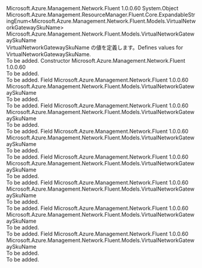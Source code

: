 <Type Name="VirtualNetworkGatewaySkuName" FullName="Microsoft.Azure.Management.Network.Fluent.Models.VirtualNetworkGatewaySkuName">
  <TypeSignature Language="C#" Value="public class VirtualNetworkGatewaySkuName : Microsoft.Azure.Management.ResourceManager.Fluent.Core.ExpandableStringEnum&lt;Microsoft.Azure.Management.Network.Fluent.Models.VirtualNetworkGatewaySkuName&gt;" />
  <TypeSignature Language="ILAsm" Value=".class public auto ansi beforefieldinit VirtualNetworkGatewaySkuName extends Microsoft.Azure.Management.ResourceManager.Fluent.Core.ExpandableStringEnum`1&lt;class Microsoft.Azure.Management.Network.Fluent.Models.VirtualNetworkGatewaySkuName&gt;" />
  <TypeSignature Language="DocId" Value="T:Microsoft.Azure.Management.Network.Fluent.Models.VirtualNetworkGatewaySkuName" />
  <TypeSignature Language="VB.NET" Value="Public Class VirtualNetworkGatewaySkuName&#xA;Inherits ExpandableStringEnum(Of VirtualNetworkGatewaySkuName)" />
  <TypeSignature Language="F#" Value="type VirtualNetworkGatewaySkuName = class&#xA;    inherit ExpandableStringEnum&lt;VirtualNetworkGatewaySkuName&gt;" />
  <AssemblyInfo>
    <AssemblyName>Microsoft.Azure.Management.Network.Fluent</AssemblyName>
    <AssemblyVersion>1.0.0.60</AssemblyVersion>
  </AssemblyInfo>
  <Base>
    <BaseTypeName>System.Object</BaseTypeName>
    <BaseTypeName FrameworkAlternate="azure-dotnet">Microsoft.Azure.Management.ResourceManager.Fluent.Core.ExpandableStringEnum&lt;Microsoft.Azure.Management.Network.Fluent.Models.VirtualNetworkGatewaySkuName&gt;</BaseTypeName>
    <BaseTypeArguments>
      <BaseTypeArgument TypeParamName="!0">Microsoft.Azure.Management.Network.Fluent.Models.VirtualNetworkGatewaySkuName</BaseTypeArgument>
    </BaseTypeArguments>
  </Base>
  <Interfaces />
  <Docs>
    <summary>
            <span data-ttu-id="f0146-101">VirtualNetworkGatewaySkuName の値を定義します。</span><span class="sxs-lookup"><span data-stu-id="f0146-101">Defines values for VirtualNetworkGatewaySkuName.</span></span>
            </summary>
    <remarks>To be added.</remarks>
  </Docs>
  <Members>
    <Member MemberName=".ctor">
      <MemberSignature Language="C#" Value="public VirtualNetworkGatewaySkuName ();" />
      <MemberSignature Language="ILAsm" Value=".method public hidebysig specialname rtspecialname instance void .ctor() cil managed" />
      <MemberSignature Language="DocId" Value="M:Microsoft.Azure.Management.Network.Fluent.Models.VirtualNetworkGatewaySkuName.#ctor" />
      <MemberSignature Language="VB.NET" Value="Public Sub New ()" />
      <MemberType>Constructor</MemberType>
      <AssemblyInfo>
        <AssemblyName>Microsoft.Azure.Management.Network.Fluent</AssemblyName>
        <AssemblyVersion>1.0.0.60</AssemblyVersion>
      </AssemblyInfo>
      <Parameters />
      <Docs>
        <summary>To be added.</summary>
        <remarks>To be added.</remarks>
      </Docs>
    </Member>
    <Member MemberName="Basic">
      <MemberSignature Language="C#" Value="public static readonly Microsoft.Azure.Management.Network.Fluent.Models.VirtualNetworkGatewaySkuName Basic;" />
      <MemberSignature Language="ILAsm" Value=".field public static initonly class Microsoft.Azure.Management.Network.Fluent.Models.VirtualNetworkGatewaySkuName Basic" />
      <MemberSignature Language="DocId" Value="F:Microsoft.Azure.Management.Network.Fluent.Models.VirtualNetworkGatewaySkuName.Basic" />
      <MemberSignature Language="VB.NET" Value="Public Shared ReadOnly Basic As VirtualNetworkGatewaySkuName " />
      <MemberSignature Language="F#" Value=" staticval mutable Basic : Microsoft.Azure.Management.Network.Fluent.Models.VirtualNetworkGatewaySkuName" Usage="Microsoft.Azure.Management.Network.Fluent.Models.VirtualNetworkGatewaySkuName.Basic" />
      <MemberType>Field</MemberType>
      <AssemblyInfo>
        <AssemblyName>Microsoft.Azure.Management.Network.Fluent</AssemblyName>
        <AssemblyVersion>1.0.0.60</AssemblyVersion>
      </AssemblyInfo>
      <ReturnValue>
        <ReturnType>Microsoft.Azure.Management.Network.Fluent.Models.VirtualNetworkGatewaySkuName</ReturnType>
      </ReturnValue>
      <Docs>
        <summary>To be added.</summary>
        <remarks>To be added.</remarks>
      </Docs>
    </Member>
    <Member MemberName="HighPerformance">
      <MemberSignature Language="C#" Value="public static readonly Microsoft.Azure.Management.Network.Fluent.Models.VirtualNetworkGatewaySkuName HighPerformance;" />
      <MemberSignature Language="ILAsm" Value=".field public static initonly class Microsoft.Azure.Management.Network.Fluent.Models.VirtualNetworkGatewaySkuName HighPerformance" />
      <MemberSignature Language="DocId" Value="F:Microsoft.Azure.Management.Network.Fluent.Models.VirtualNetworkGatewaySkuName.HighPerformance" />
      <MemberSignature Language="VB.NET" Value="Public Shared ReadOnly HighPerformance As VirtualNetworkGatewaySkuName " />
      <MemberSignature Language="F#" Value=" staticval mutable HighPerformance : Microsoft.Azure.Management.Network.Fluent.Models.VirtualNetworkGatewaySkuName" Usage="Microsoft.Azure.Management.Network.Fluent.Models.VirtualNetworkGatewaySkuName.HighPerformance" />
      <MemberType>Field</MemberType>
      <AssemblyInfo>
        <AssemblyName>Microsoft.Azure.Management.Network.Fluent</AssemblyName>
        <AssemblyVersion>1.0.0.60</AssemblyVersion>
      </AssemblyInfo>
      <ReturnValue>
        <ReturnType>Microsoft.Azure.Management.Network.Fluent.Models.VirtualNetworkGatewaySkuName</ReturnType>
      </ReturnValue>
      <Docs>
        <summary>To be added.</summary>
        <remarks>To be added.</remarks>
      </Docs>
    </Member>
    <Member MemberName="Standard">
      <MemberSignature Language="C#" Value="public static readonly Microsoft.Azure.Management.Network.Fluent.Models.VirtualNetworkGatewaySkuName Standard;" />
      <MemberSignature Language="ILAsm" Value=".field public static initonly class Microsoft.Azure.Management.Network.Fluent.Models.VirtualNetworkGatewaySkuName Standard" />
      <MemberSignature Language="DocId" Value="F:Microsoft.Azure.Management.Network.Fluent.Models.VirtualNetworkGatewaySkuName.Standard" />
      <MemberSignature Language="VB.NET" Value="Public Shared ReadOnly Standard As VirtualNetworkGatewaySkuName " />
      <MemberSignature Language="F#" Value=" staticval mutable Standard : Microsoft.Azure.Management.Network.Fluent.Models.VirtualNetworkGatewaySkuName" Usage="Microsoft.Azure.Management.Network.Fluent.Models.VirtualNetworkGatewaySkuName.Standard" />
      <MemberType>Field</MemberType>
      <AssemblyInfo>
        <AssemblyName>Microsoft.Azure.Management.Network.Fluent</AssemblyName>
        <AssemblyVersion>1.0.0.60</AssemblyVersion>
      </AssemblyInfo>
      <ReturnValue>
        <ReturnType>Microsoft.Azure.Management.Network.Fluent.Models.VirtualNetworkGatewaySkuName</ReturnType>
      </ReturnValue>
      <Docs>
        <summary>To be added.</summary>
        <remarks>To be added.</remarks>
      </Docs>
    </Member>
    <Member MemberName="UltraPerformance">
      <MemberSignature Language="C#" Value="public static readonly Microsoft.Azure.Management.Network.Fluent.Models.VirtualNetworkGatewaySkuName UltraPerformance;" />
      <MemberSignature Language="ILAsm" Value=".field public static initonly class Microsoft.Azure.Management.Network.Fluent.Models.VirtualNetworkGatewaySkuName UltraPerformance" />
      <MemberSignature Language="DocId" Value="F:Microsoft.Azure.Management.Network.Fluent.Models.VirtualNetworkGatewaySkuName.UltraPerformance" />
      <MemberSignature Language="VB.NET" Value="Public Shared ReadOnly UltraPerformance As VirtualNetworkGatewaySkuName " />
      <MemberSignature Language="F#" Value=" staticval mutable UltraPerformance : Microsoft.Azure.Management.Network.Fluent.Models.VirtualNetworkGatewaySkuName" Usage="Microsoft.Azure.Management.Network.Fluent.Models.VirtualNetworkGatewaySkuName.UltraPerformance" />
      <MemberType>Field</MemberType>
      <AssemblyInfo>
        <AssemblyName>Microsoft.Azure.Management.Network.Fluent</AssemblyName>
        <AssemblyVersion>1.0.0.60</AssemblyVersion>
      </AssemblyInfo>
      <ReturnValue>
        <ReturnType>Microsoft.Azure.Management.Network.Fluent.Models.VirtualNetworkGatewaySkuName</ReturnType>
      </ReturnValue>
      <Docs>
        <summary>To be added.</summary>
        <remarks>To be added.</remarks>
      </Docs>
    </Member>
    <Member MemberName="VpnGw1">
      <MemberSignature Language="C#" Value="public static readonly Microsoft.Azure.Management.Network.Fluent.Models.VirtualNetworkGatewaySkuName VpnGw1;" />
      <MemberSignature Language="ILAsm" Value=".field public static initonly class Microsoft.Azure.Management.Network.Fluent.Models.VirtualNetworkGatewaySkuName VpnGw1" />
      <MemberSignature Language="DocId" Value="F:Microsoft.Azure.Management.Network.Fluent.Models.VirtualNetworkGatewaySkuName.VpnGw1" />
      <MemberSignature Language="VB.NET" Value="Public Shared ReadOnly VpnGw1 As VirtualNetworkGatewaySkuName " />
      <MemberSignature Language="F#" Value=" staticval mutable VpnGw1 : Microsoft.Azure.Management.Network.Fluent.Models.VirtualNetworkGatewaySkuName" Usage="Microsoft.Azure.Management.Network.Fluent.Models.VirtualNetworkGatewaySkuName.VpnGw1" />
      <MemberType>Field</MemberType>
      <AssemblyInfo>
        <AssemblyName>Microsoft.Azure.Management.Network.Fluent</AssemblyName>
        <AssemblyVersion>1.0.0.60</AssemblyVersion>
      </AssemblyInfo>
      <ReturnValue>
        <ReturnType>Microsoft.Azure.Management.Network.Fluent.Models.VirtualNetworkGatewaySkuName</ReturnType>
      </ReturnValue>
      <Docs>
        <summary>To be added.</summary>
        <remarks>To be added.</remarks>
      </Docs>
    </Member>
    <Member MemberName="VpnGw2">
      <MemberSignature Language="C#" Value="public static readonly Microsoft.Azure.Management.Network.Fluent.Models.VirtualNetworkGatewaySkuName VpnGw2;" />
      <MemberSignature Language="ILAsm" Value=".field public static initonly class Microsoft.Azure.Management.Network.Fluent.Models.VirtualNetworkGatewaySkuName VpnGw2" />
      <MemberSignature Language="DocId" Value="F:Microsoft.Azure.Management.Network.Fluent.Models.VirtualNetworkGatewaySkuName.VpnGw2" />
      <MemberSignature Language="VB.NET" Value="Public Shared ReadOnly VpnGw2 As VirtualNetworkGatewaySkuName " />
      <MemberSignature Language="F#" Value=" staticval mutable VpnGw2 : Microsoft.Azure.Management.Network.Fluent.Models.VirtualNetworkGatewaySkuName" Usage="Microsoft.Azure.Management.Network.Fluent.Models.VirtualNetworkGatewaySkuName.VpnGw2" />
      <MemberType>Field</MemberType>
      <AssemblyInfo>
        <AssemblyName>Microsoft.Azure.Management.Network.Fluent</AssemblyName>
        <AssemblyVersion>1.0.0.60</AssemblyVersion>
      </AssemblyInfo>
      <ReturnValue>
        <ReturnType>Microsoft.Azure.Management.Network.Fluent.Models.VirtualNetworkGatewaySkuName</ReturnType>
      </ReturnValue>
      <Docs>
        <summary>To be added.</summary>
        <remarks>To be added.</remarks>
      </Docs>
    </Member>
    <Member MemberName="VpnGw3">
      <MemberSignature Language="C#" Value="public static readonly Microsoft.Azure.Management.Network.Fluent.Models.VirtualNetworkGatewaySkuName VpnGw3;" />
      <MemberSignature Language="ILAsm" Value=".field public static initonly class Microsoft.Azure.Management.Network.Fluent.Models.VirtualNetworkGatewaySkuName VpnGw3" />
      <MemberSignature Language="DocId" Value="F:Microsoft.Azure.Management.Network.Fluent.Models.VirtualNetworkGatewaySkuName.VpnGw3" />
      <MemberSignature Language="VB.NET" Value="Public Shared ReadOnly VpnGw3 As VirtualNetworkGatewaySkuName " />
      <MemberSignature Language="F#" Value=" staticval mutable VpnGw3 : Microsoft.Azure.Management.Network.Fluent.Models.VirtualNetworkGatewaySkuName" Usage="Microsoft.Azure.Management.Network.Fluent.Models.VirtualNetworkGatewaySkuName.VpnGw3" />
      <MemberType>Field</MemberType>
      <AssemblyInfo>
        <AssemblyName>Microsoft.Azure.Management.Network.Fluent</AssemblyName>
        <AssemblyVersion>1.0.0.60</AssemblyVersion>
      </AssemblyInfo>
      <ReturnValue>
        <ReturnType>Microsoft.Azure.Management.Network.Fluent.Models.VirtualNetworkGatewaySkuName</ReturnType>
      </ReturnValue>
      <Docs>
        <summary>To be added.</summary>
        <remarks>To be added.</remarks>
      </Docs>
    </Member>
  </Members>
</Type>